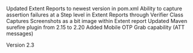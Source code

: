 Updated Extent Reports to newest version in pom.xml
Ability to capture assertion failures at a Step level in Extent Reports through Verifier Class
Captures Screenshots as a bit image within Extent report
Updated Maven surefire plugin from 2.15 to 2.20
Added Mobile OTP Grab capability (ATT messages)

Version 2.3